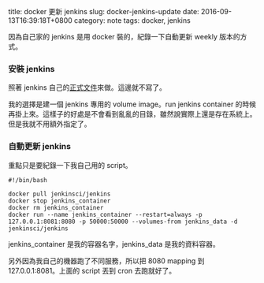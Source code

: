 title: docker 更新 jenkins
slug: docker-jenkins-update
date: 2016-09-13T16:39:18T+0800
category: note
tags: docker, jenkins

因為自己家的 jenkins 是用 docker 裝的，紀錄一下自動更新 weekly 版本的方式。

### 安裝 jenkins

照著 jenkins 自己的[正式文件](https://github.com/jenkinsci/docker/blob/master/README.md)來做。這邊就不寫了。

我的選擇是建一個 jenkins 專用的 volume image。run jenkins container 的時候再掛上來。這樣子的好處是不會看到亂亂的目錄，雖然說實際上還是存在系統上。但是我就不用額外指定了。

### 自動更新 jenkins

重點只是要紀錄一下我自己用的 script。

```
#!/bin/bash

docker pull jenkinsci/jenkins
docker stop jenkins_container
docker rm jenkins_container
docker run --name jenkins_container --restart=always -p 127.0.0.1:8081:8080 -p 50000:50000 --volumes-from jenkins_data -d jenkinsci/jenkins
```

jenkins_container 是我的容器名字，jenkins_data 是我的資料容器。

另外因為我自己的機器跑了不同服務，所以把 8080 mapping 到 127.0.0.1:8081。上面的 script 丟到 cron 去跑就好了。
